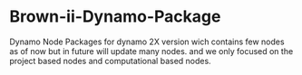 # Brown-ii-Dynamo-Package
Dynamo Node Packages for dynamo 2X version wich contains few nodes as of now but in future will update many nodes. 
and we only focused on the project based nodes and computational based nodes.
